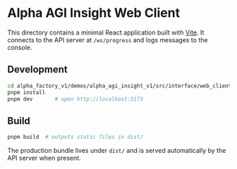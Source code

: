 # Alpha AGI Insight Web Client

This directory contains a minimal React application built with [Vite](https://vitejs.dev/).
It connects to the API server at `/ws/progress` and logs messages to the console.

## Development

```bash
cd alpha_factory_v1/demos/alpha_agi_insight_v1/src/interface/web_client
pnpm install
pnpm dev       # open http://localhost:5173
```

## Build

```bash
pnpm build  # outputs static files in dist/
```

The production bundle lives under `dist/` and is served automatically by the API
server when present.
